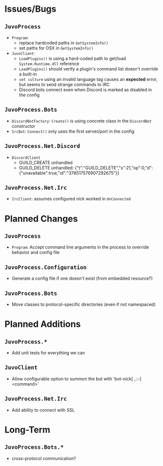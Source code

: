 # Issues/Bugs

## `JuvoProcess`
* `Program`:
  * replace hardcoded paths in `GetSystemInfo()`
  * set paths for OSX in `GetSystemInfo()`
* `JuvoClient`:
  * `LoadPlugins()` is using a hard-coded path to get/load `System.Runtime.dll` reference
  * `LoadPlugins()` should verify a plugin's command list doesn't override a built-in
  * `set culture` using an invalid language tag causes an __expected__ error, but seems to send strange commands to IRC 
  * Discord bots connect even when Discord is marked as disabled in the config

## `JuvoProcess.Bots`
* `DiscordBotFactory`: `Create()` is using concrete class in the `DiscordBot` constructor
* `IrcBot`: `Connect()` only uses the first server/port in the config

## `JuvoProcess.Net.Discord`
* `DiscordClient`
  * GUILD_CREATE unhandled
  * GUILD_DELETE unhandled: {"t":"GUILD_DELETE","s":21,"op":0,"d":{"unavailable":true,"id":"376517576907292675"}}

## `JuvoProcess.Net.Irc`
* `IrcClient`: assumes configured nick worked in `OnConnected`


# Planned Changes

## `JuvoProcess`
* `Program`: Accept command line arguments in the process to override behavior and config file

## `JuvoProcess.Configuration`
* Generate a config file if one doesn't exist (from embedded resource?)

## `JuvoProcess.Bots`
* Move classes to protocol-specific directories (even if not namespaced)


# Planned Additions

## `JuvoProcess.*`
* Add unit tests for everything we can

## `JuvoClient`
* Allow configurable option to summon the but with 'bot-nick[ ,.:-] \<command\>'

## `JuvoProcess.Net.Irc`
* Add ability to connect with SSL


# Long-Term

## `JuvoProcess.Bots.*`
* cross-protocol communication?
